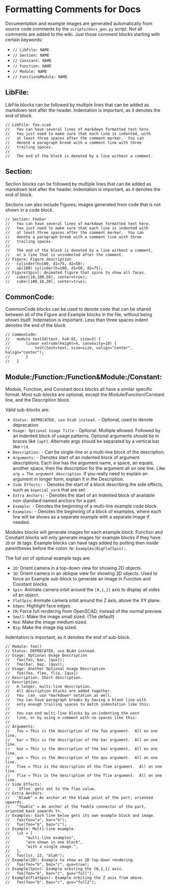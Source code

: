 # Formatting Comments for Docs

Documentation and example images are generated automatically from source code comments by the `scripts/docs_gen.py` script.  Not all comments are added to the wiki.  Just those comment blocks starting with certain keywords:

- `// LibFile: NAME`
- `// Section: NAME`
- `// Constant: NAME`
- `// Function: NAME`
- `// Module: NAME`
- `// Function&Module: NAME`

## LibFile:

LibFile blocks can be followed by multiple lines that can be added as markdown text after the header. Indentation is important, as it denotes the end of block.

```
// LibFile: foo.scad
//   You can have several lines of markdown formatted text here.
//   You just need to make sure that each line is indented, with
//   at least three spaces after the comment marker.  You can
//   denote a paragraph break with a comment line with three
//   trailing spaces.
//   
//   The end of the block is denoted by a line without a comment.
```

## Section:

Section blocks can be followed by multiple lines that can be added as markdown text after the header. Indentation is important, as it denotes the end of block.

Sections can also include Figures; images generated from code that is not shown in a code block.

```
// Section: Foobar
//   You can have several lines of markdown formatted text here.
//   You just need to make sure that each line is indented with
//   at least three spaces after the comment marker.  You can
//   denote a paragraph break with a comment line with three
//   trailing spaces.
//   
//   The end of the block is denoted by a line without a comment,
//   or a line that is unindented after the comment.
// Figure: Figure description
//   cylinder(h=100, d1=75, d2=50);
//   up(100) cylinder(h=100, d1=50, d2=75);
// Figure(Spin): Animated figure that spins to show all faces.
//   cube([10,100,50], center=true);
//   cube([100,10,30], center=true);
```

## CommonCode:

CommonCode blocks can be used to denote code that can be shared between all of the Figure and Example blocks in the file, without being shown itself.  Indentation is important.  Less than three spaces indent denotes the end of the block

```
// CommonCode:
//   module text3d(text, h=0.01, size=3) {
//       linear_extrude(height=h, convexity=10) {
//           text(text=text, size=size, valign="center", halign="center");
//       }
//   }
```

## Module:/Function:/Function&Module:/Constant:

Module, Function, and Constant docs blocks all have a similar specific format.  Most sub-blocks are optional, except the Module/Function/Constant line, and the Description block.

Valid sub-blocks are:

- `Status: DEPRECATED, use blah instead.` - Optional, used to denote deprecation.
- `Usage: Optional Usage Title` - Optional.  Multiple allowed.  Followed by an indented block of usage patterns.  Optional arguments should be in braces like `[opt]`.  Alternate args should be separated by a vertical bar like `r|d`. 
- `Description:` - Can be single-line or a multi-line block of the description.
- `Arguments:` - Denotes start of an indented block of argument descriptions.  Each line has the argument name, a space, an equals, another space, then the description for the argument all on one line. Like `arg = The argument description`.  If you really need to explain an argument in longer form, explain it in the Description.
- `Side Effects:` - Denotes the start of a block describing the side effects, such as `$special_var`s that are set.
- `Extra Anchors:` - Denotes the start of an indented block of available non-standard named anchors for a part.
- `Example:` - Denotes the beginning of a multi-line example code block.
- `Examples:` - Denotes the beginning of a block of examples, where each line will be shows as a separate example with a separate image if needed.

Modules blocks will generate images for each example block. Function and Constant blocks will only generate images for example blocks if they have `2D` or `3D` tags.  Example blocks can have tags added by putting then inside parentheses before the colon.  Ie: `Examples(BigFlatSpin):`.

The full set of optional example tags are:

- `2D`: Orient camera in a top-down view for showing 2D objects.
- `3D`: Orient camera in an oblique view for showing 3D objects. Used to force an Example sub-block to generate an image in Function and Constant blocks.
- `Spin`: Animate camera orbit around the `[0,1,1]` axis to display all sides of an object.
- `FlatSpin`: Animate camera orbit around the Z axis, above the XY plane.
- `Edges`: Highlight face edges.
- `FR`: Force full rendering from OpenSCAD, instead of the normal preview.
- `Small`: Make the image small sized.  (The default)
- `Med`: Make the image medium sized.
- `Big`: Make the image big sized.

Indentation is important, as it denotes the end of sub-block.

```
// Module: foo()
// Status: DEPRECATED, use BLAH instead.
// Usage: Optional Usage Description
//   foo(foo, bar, [qux]);
//   foo(bar, baz, [qux]);
// Usage: Another Optional Usage Description
//   foo(foo, flee, flie, [qux])
// Description: Short description.
// Description:
//   A longer, multi-line description.
//   All description blocks are added together.
//   You _can_ use *markdown* notation as well.
//   You can have paragraph breaks by having a blank line with
//   only enough trailing spaces to match indentation like this:
//   
//   You can end multi-line blocks by un-indenting the next
//   line, or by using a comment with no spaces like this:
//
// Arguments:
//   foo = This is the description of the foo argument.  All on one line.
//   bar = This is the description of the bar argument.  All on one line.
//   baz = This is the description of the baz argument.  All on one line.
//   qux = This is the description of the qux argument.  All on one line.
//   flee = This is the description of the flee argument.  All on one line.
//   flie = This is the description of the flie argument.  All on one line.
// Side Effects:
//   `$floo` gets set to the floo value.
// Extra Anchors:
//   "blawb" = An anchor at the blawb point of the part, oriented upwards.
//   "fewble" = An anchor at the fewble connector of the part, oriented back yowards Y+.
// Examples: Each line below gets its own example block and image.
//   foo(foo="a", bar="b");
//   foo(foo="b", baz="c");
// Example: Multi-line example.
//   lst = [
//       "multi-line examples",
//       "are shown in one block",
//       "with a single image.",
//   ];
//   foo(lst, 23, "blah");
// Example(2D): Example to show as 2D top-down rendering.
//   foo(foo="b", baz="c", qux=true);
// Example(Spin): Example orbiting the [0,1,1] axis.
//   foo(foo="b", baz="c", qux="full");
// Example(FlatSpin): Example orbiting the Z axis from above.
//   foo(foo="b", baz="c", qux="full2");
```



